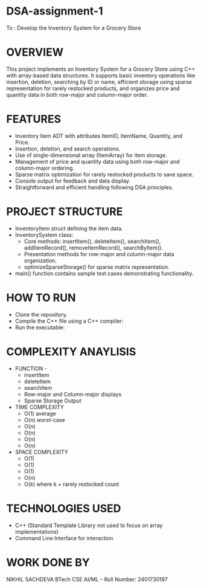 # DSA-assignment-1
To : Develop the Inventory System for a Grocery  Store

# OVERVIEW

This project implements an Inventory System for a Grocery Store using C++ with array-based data structures. It supports basic inventory operations like insertion, deletion, searching by ID or name, efficient storage using sparse representation for rarely restocked products, and organizes price and quantity data in both row-major and column-major order.

# FEATURES

* Inventory Item ADT with attributes ItemID, ItemName, Quantity, and Price.
* Insertion, deletion, and search operations.
* Use of single-dimensional array (ItemArray) for item storage.
* Management of price and quantity data using both row-major and column-major ordering.
* Sparse matrix optimization for rarely restocked products to save space.
* Console output for feedback and data display.
* Straightforward and efficient handling following DSA principles.

# PROJECT  STRUCTURE


* InventoryItem struct defining the item data.
* InventorySystem class:
  + Core methods: insertItem(), deleteItem(), searchItem(), addItemRecord(), removeItemRecord(), searchByItem().                                          
  +  Presentation methods for row-major and column-major data organization.                                                                  
  + optimizeSparseStorage() for sparse matrix representation.
* main() function contains sample test cases demonstrating functionality.

# HOW TO RUN 


* Clone the repository.
* Compile the C++ file using a C++ compiler:
* Run the executable:

# COMPLEXITY ANAYLISIS

* FUNCTION -
     + insertItem
     + deleteItem
     + searchItem
     +  Row-major and Column-major displays 
     +  Sparse Storage Output
* TIME COMPLEXITY 
     + O(1) average
     + O(n) worst-case
     + O(n)
     + O(n)
     + O(n)
     + O(n)
* SPACE COMPLEXITY
     + O(1)
     + O(1)
     + O(1)
     + O(n)
     + O(k) where k = rarely restocked count

# TECHNOLOGIES USED 

* C++ (Standard Template Library not used to focus on array implementations)
* Command Line Interface for interaction

# WORK DONE BY
NIKHIL  SACHDEVA 
BTech CSE AI/ML – Roll Number: 2401730197

